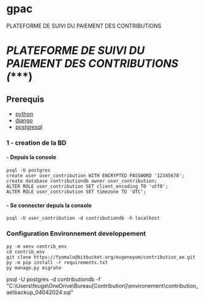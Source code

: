# gpac

PLATEFORME DE SUIVI DU PAIEMENT DES CONTRIBUTIONS 

# *PLATEFORME DE SUIVI DU PAIEMENT DES CONTRIBUTIONS (****)
## Prerequis
- [python](https://www.python.org/) 
- [django](https://www.djangoproject.com/) 
- [postgresql](https://www.postgresql.org/) 

### 1 - creation de la BD
#### -  Depuis la console 
```
psql -U postgres
create user user_contribution WITH ENCRYPTED PASSWORD '12345678';
create database contributiondb owner user_contribution;
ALTER ROLE user_contribution SET client_encoding TO 'utf8';
ALTER ROLE user_contribution SET timezone TO 'UTC';
```
#### -  Se connecter depuis la console 
```
psql -U user_contribution -d contributiondb -h localhost
```

### Configuration Environnement developpement
```
py -m venv contrib_env
cd contrib_env
git clone https://fyomalo@bitbucket.org/eugeneyom/contribution_ae.git 
py -m pip install -r requirements.txt
py manage.py migrate
```

psql -U postgres -d contributiondb -f "C:\Users\feuge\OneDrive\Bureau\[Contribution]\environement\contribution_ae\backup_04042024.sql"                                                                                       
